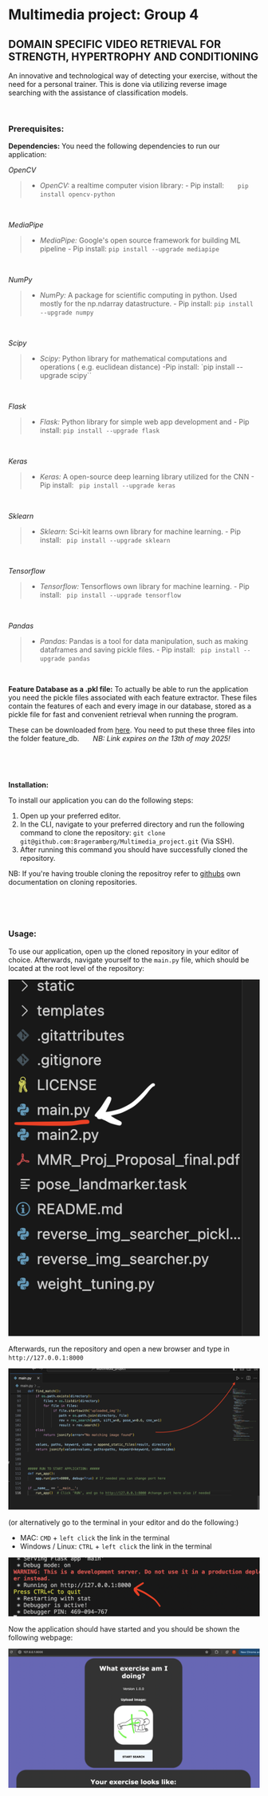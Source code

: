 # Multimedia project: Group 4
## DOMAIN SPECIFIC VIDEO RETRIEVAL FOR STRENGTH, HYPERTROPHY AND CONDITIONING
An innovative and technological way of detecting your exercise, without the need for a personal trainer. This is done via utilizing reverse image searching with the assistance of classification models.

&nbsp;


### Prerequisites:
**Dependencies:**
You need the following dependencies to run our application:

*OpenCV*
> -  *OpenCV:* a realtime computer vision library:
	- Pip install: &nbsp;&nbsp;&nbsp;&nbsp;&nbsp;  `pip install opencv-python`

&nbsp;

  *MediaPipe*
>-  *MediaPipe:* Google's open source framework for building ML pipeline
		- Pip install: `pip install --upgrade mediapipe`

&nbsp;

  *NumPy*
>-  *NumPy:* A package for scientific computing in python. Used mostly for the np.ndarray datastructure.
		- Pip install: `pip install --upgrade numpy`

&nbsp;

*Scipy*
> -  *Scipy:* Python library for mathematical computations and operations ( e.g. euclidean distance)
	-Pip install: `pip install --upgrade scipy``

&nbsp;

  *Flask*
> -  *Flask:* Python library for simple web app development and
	- Pip install: `pip install --upgrade flask`

&nbsp;

  *Keras*
> -  *Keras:* A open-source deep learning library utilized for the CNN
	- Pip install: ` pip install --upgrade keras`

&nbsp;

  *Sklearn*
> -  *Sklearn:* Sci-kit learns own library for machine learning.
	- Pip install: ` pip install --upgrade sklearn`

&nbsp;

  *Tensorflow*
> -  *Tensorflow:* Tensorflows own library for machine learning.
	- Pip install: ` pip install --upgrade tensorflow`

&nbsp;

  *Pandas*
> -  *Pandas:* Pandas is a tool for data manipulation, such as making dataframes and saving pickle files.
	- Pip install: ` pip install --upgrade pandas`
&nbsp;

&nbsp;

**Feature Database as a .pkl file:**
To actually be able to run the application you need the pickle files associated with each feature extractor. These files contain the features of each and every image in our database, stored as a pickle file for fast and convenient retrieval when running the program.

These can be downloaded from [here](https://unisydneyedu-my.sharepoint.com/:f:/g/personal/thus0518_uni_sydney_edu_au/EkcsZbO2zZhAi57Mvj_Z-9YBKax0SaSjgek4x6M04-BWtQ?e=L2eJcV).
You need to put these three files into the folder feature_db.
&nbsp;&nbsp;&nbsp;&nbsp;&nbsp; *NB: Link expires on the 13th of may 2025!*

&nbsp;

&nbsp;

**Installation:**

To install our application you can do the following steps:

1. Open up your preferred editor.
2. In the CLI, navigate to your preferred directory and run the following command to clone the repository: `git clone git@github.com:8rageramberg/Multimedia_project.git` (Via SSH).
3. After running this command you should have successfully cloned the repository.

NB: If you're having trouble cloning the repositroy refer to [githubs](https://docs.github.com/en/repositories/creating-and-managing-repositories/cloning-a-repository) own documentation on cloning repositories.

&nbsp;

&nbsp;

### Usage:
To use our application, open up the cloned repository in your editor of choice. Afterwards, navigate yourself to the `main.py` file, which should be located at the root level of the repository:

![README_IMG_1](https://github.com/8rageramberg/Multimedia_project/blob/main/readme_imgs/readme_img1.png)

Afterwards, run the repository and open a new browser and type in `http://127.0.0.1:8000`

![README_IMG_2](https://github.com/8rageramberg/Multimedia_project/blob/main/readme_imgs/readme_img2.png)

(or alternatively go to the terminal in your editor and do the following:)

- MAC: `CMD` + `left click` the link in the terminal
- Windows / Linux: `CTRL` + `left click` the link in the terminal

![README_IMG_3](https://github.com/8rageramberg/Multimedia_project/blob/main/readme_imgs/readme_img3.png)

Now the application should have started and you should be shown the following webpage:

![README_IMG_4](https://github.com/8rageramberg/Multimedia_project/blob/main/readme_imgs/readme_img4.png)
